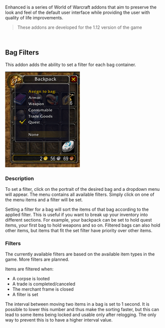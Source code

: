 Enhanced is a series of World of Warcraft addons that aim to preserve the look and feel of the default user interface while providing the user with quality of life improvements.

> These addons are developed for the 1.12 version of the game

<br>

## Bag Filters

This addon adds the ability to set a filter for each bag container. 

![Bag Filter Example](/screenshot.png)

### Description

To set a filter, click on the portrait of the desired bag and a dropdown menu will appear. The menu contains all available filters. Simply click on one of the menu items and a filter will be set.

Setting a filter for a bag will sort the items of that bag according to the applied filter. This is useful if you want to break up your inventory into different sections. For example, your backpack can be set to hold quest items, your first bag to hold weapons and so on. Filtered bags can also hold other items, but items that fit the set filter have priority over other items.

### Filters

The currently available filters are based on the available item types in the game. More filters are planned.

Items are filtered when:

* A corpse is looted
* A trade is completed/canceled
* The merchant frame is closed
* A filter is set

The interval between moving two items in a bag is set to 1 second. It is possible to lower this number and thus make the sorting faster, but this can lead to some items being locked and usable only after relogging. The only way to prevent this is to have a higher interval value.